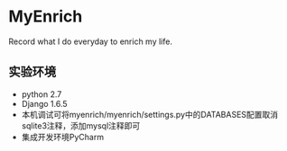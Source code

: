 # MyEnrich
Record what I do everyday to enrich my life.

## 实验环境
* python 2.7
* Django 1.6.5
* 本机调试可将myenrich/myenrich/settings.py中的DATABASES配置取消sqlite3注释，添加mysql注释即可
* 集成开发环境PyCharm
